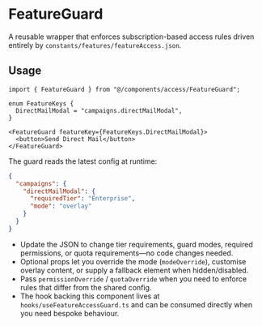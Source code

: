 # FeatureGuard

A reusable wrapper that enforces subscription-based access rules driven entirely by `constants/features/featureAccess.json`.

## Usage

```tsx
import { FeatureGuard } from "@/components/access/FeatureGuard";

enum FeatureKeys {
  DirectMailModal = "campaigns.directMailModal",
}

<FeatureGuard featureKey={FeatureKeys.DirectMailModal}>
  <button>Send Direct Mail</button>
</FeatureGuard>
```

The guard reads the latest config at runtime:

```json
{
  "campaigns": {
    "directMailModal": {
      "requiredTier": "Enterprise",
      "mode": "overlay"
    }
  }
}
```

- Update the JSON to change tier requirements, guard modes, required permissions, or quota requirements—no code changes needed.
- Optional props let you override the mode (`modeOverride`), customise overlay content, or supply a fallback element when hidden/disabled.
- Pass `permissionOverride` / `quotaOverride` when you need to enforce rules that differ from the shared config.
- The hook backing this component lives at `hooks/useFeatureAccessGuard.ts` and can be consumed directly when you need bespoke behaviour.
